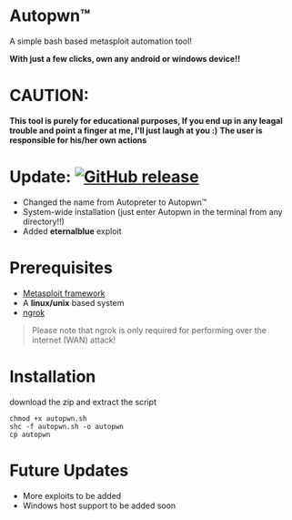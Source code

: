 # Autopwn™
A simple bash based metasploit automation tool!

**With just a few clicks, own any android or windows device!!**

# CAUTION:
**This tool is purely for educational purposes, If you end up in any leagal trouble and point a finger at me, I'll just laugh at you :)**
**The user is responsible for his/her own actions**
# Update:  [![GitHub release](https://img.shields.io/badge/Release-v2-green.svg?&colorA=024a70&?&colorB=0779b5)]()
- Changed the name from Autopreter to Autopwn™
- System-wide installation (just enter Autopwn in the terminal from any directory!!)
- Added **eternalblue** exploit
# Prerequisites
- [Metasploit framework](https://metasploit.help.rapid7.com/docs/installing-the-metasploit-framework)
- A **linux/unix** based system
- [ngrok](https://ngrok.com/) <br>
> Please note that ngrok is only required for performing over the internet (WAN) attack!
# Installation
download the zip and extract the script
```
chmod +x autopwn.sh
shc -f autopwn.sh -o autopwn
cp autopwn 
```
# Future Updates
- More exploits to be added
- Windows host support to be added soon
